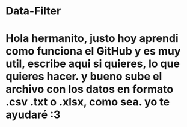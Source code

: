 # Data-Filter
# Hola hermanito, justo hoy aprendi como funciona el GitHub y es muy util, escribe aqui si quieres, lo que quieres hacer. y bueno sube el archivo con los datos en formato .csv .txt o .xlsx, como sea. yo te ayudaré :3
